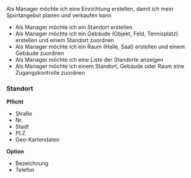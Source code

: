 Als Manager möchte ich eine Einrichtung erstellen, damit ich mein Sportangebot planen und verkaufen kann
- Als Manager möchte ich ein Standort erstellen
- Als Manager möchte ich ein Gebäude (Objekt, Feld, Tennisplatz) erstellen und einem Standort zuordnen
- Als Manager möchte ich ein Raum (Halle, Saal) erstellen und einem Gebäude zuordnen
- Als Manager möchte ich eine Liste der Standorte anzeigen
- Als Manager möchte ich einem Standort, Gebäude oder Raum eine Zugangskontrolle zuordnen

### Standort
**Pflicht**
- Straße
- Nr.
- Stadt
- PLZ
- Geo-Kartendaten

**Option**
- Bezeichnung
- Telefon
